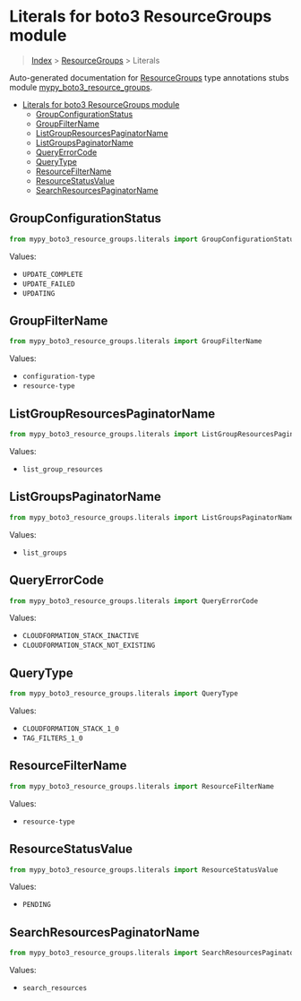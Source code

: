 # Literals for boto3 ResourceGroups module

> [Index](../index.md) > [ResourceGroups](./index.md) > Literals

Auto-generated documentation for [ResourceGroups](https://boto3.amazonaws.com/v1/documentation/api/latest/reference/services/resource-groups.html#ResourceGroups)
type annotations stubs module [mypy_boto3_resource_groups](https://pypi.org/project/mypy-boto3-resource-groups/).

- [Literals for boto3 ResourceGroups module](#literals-for-boto3-resourcegroups-module)
  - [GroupConfigurationStatus](#groupconfigurationstatus)
  - [GroupFilterName](#groupfiltername)
  - [ListGroupResourcesPaginatorName](#listgroupresourcespaginatorname)
  - [ListGroupsPaginatorName](#listgroupspaginatorname)
  - [QueryErrorCode](#queryerrorcode)
  - [QueryType](#querytype)
  - [ResourceFilterName](#resourcefiltername)
  - [ResourceStatusValue](#resourcestatusvalue)
  - [SearchResourcesPaginatorName](#searchresourcespaginatorname)

## GroupConfigurationStatus

```python
from mypy_boto3_resource_groups.literals import GroupConfigurationStatus
```

Values:

- `UPDATE_COMPLETE`
- `UPDATE_FAILED`
- `UPDATING`

## GroupFilterName

```python
from mypy_boto3_resource_groups.literals import GroupFilterName
```

Values:

- `configuration-type`
- `resource-type`

## ListGroupResourcesPaginatorName

```python
from mypy_boto3_resource_groups.literals import ListGroupResourcesPaginatorName
```

Values:

- `list_group_resources`

## ListGroupsPaginatorName

```python
from mypy_boto3_resource_groups.literals import ListGroupsPaginatorName
```

Values:

- `list_groups`

## QueryErrorCode

```python
from mypy_boto3_resource_groups.literals import QueryErrorCode
```

Values:

- `CLOUDFORMATION_STACK_INACTIVE`
- `CLOUDFORMATION_STACK_NOT_EXISTING`

## QueryType

```python
from mypy_boto3_resource_groups.literals import QueryType
```

Values:

- `CLOUDFORMATION_STACK_1_0`
- `TAG_FILTERS_1_0`

## ResourceFilterName

```python
from mypy_boto3_resource_groups.literals import ResourceFilterName
```

Values:

- `resource-type`

## ResourceStatusValue

```python
from mypy_boto3_resource_groups.literals import ResourceStatusValue
```

Values:

- `PENDING`

## SearchResourcesPaginatorName

```python
from mypy_boto3_resource_groups.literals import SearchResourcesPaginatorName
```

Values:

- `search_resources`
